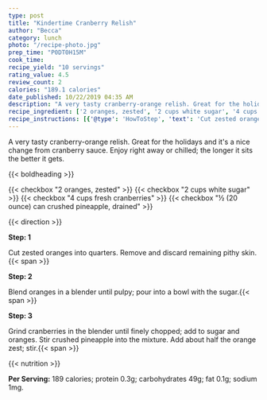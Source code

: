 ```yaml
---
type: post
title: "Kindertime Cranberry Relish"
author: "Becca"
category: lunch
photo: "/recipe-photo.jpg"
prep_time: "P0DT0H15M"
cook_time: 
recipe_yield: "10 servings"
rating_value: 4.5
review_count: 2
calories: "189.1 calories"
date_published: 10/22/2019 04:35 AM
description: "A very tasty cranberry-orange relish. Great for the holidays and it's a nice change from cranberry sauce. Enjoy right away or chilled; the longer it sits the better it gets."
recipe_ingredient: ['2 oranges, zested', '2 cups white sugar', '4 cups fresh cranberries', '½ (20 ounce) can crushed pineapple, drained']
recipe_instructions: [{'@type': 'HowToStep', 'text': 'Cut zested oranges into quarters. Remove and discard remaining pithy skin.\n'}, {'@type': 'HowToStep', 'text': 'Blend oranges in a blender until pulpy; pour into a bowl with the sugar.\n'}, {'@type': 'HowToStep', 'text': 'Grind cranberries in the blender until finely chopped; add to sugar and oranges. Stir crushed pineapple into the mixture. Add about half the orange zest; stir.\n'}]
---
```


A very tasty cranberry-orange relish. Great for the holidays and it's a nice change from cranberry sauce. Enjoy right away or chilled; the longer it sits the better it gets. 

{{< boldheading >}}

{{< checkbox "2  oranges, zested" >}}
{{< checkbox "2 cups white sugar" >}}
{{< checkbox "4 cups fresh cranberries" >}}
{{< checkbox "½ (20 ounce) can crushed pineapple, drained" >}}


{{< direction >}}

**Step: 1**

Cut zested oranges into quarters. Remove and discard remaining pithy skin.{{< span >}}

**Step: 2**

Blend oranges in a blender until pulpy; pour into a bowl with the sugar.{{< span >}}

**Step: 3**

Grind cranberries in the blender until finely chopped; add to sugar and oranges. Stir crushed pineapple into the mixture. Add about half the orange zest; stir.{{< span >}}

{{< nutrition >}}

**Per Serving:** 189 calories; protein 0.3g; carbohydrates 49g; fat 0.1g; sodium 1mg.